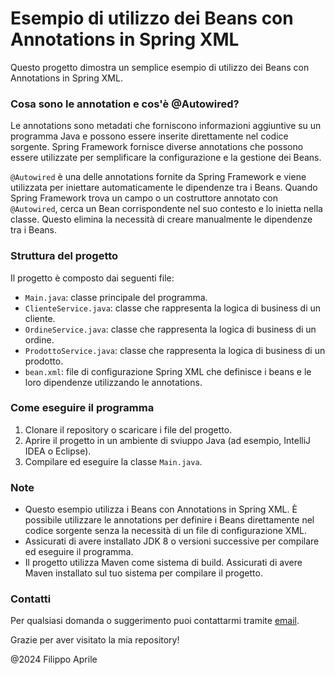 # Esempio di utilizzo dei Beans con Annotations in Spring XML

Questo progetto dimostra un semplice esempio di utilizzo dei Beans
con Annotations in Spring XML.

### Cosa sono le annotation e cos'è @Autowired?
Le annotations sono metadati che forniscono informazioni aggiuntive su un programma Java
e possono essere inserite direttamente nel codice sorgente. Spring Framework fornisce
diverse annotations che possono essere utilizzate per semplificare la configurazione
e la gestione dei Beans.

`@Autowired` è una delle annotations fornite da Spring Framework e viene utilizzata
per iniettare automaticamente le dipendenze tra i Beans. Quando Spring Framework trova
un campo o un costruttore annotato con `@Autowired`, cerca un Bean corrispondente
nel suo contesto e lo inietta nella classe. Questo elimina la necessità di creare
manualmente le dipendenze tra i Beans.

### Struttura del progetto
Il progetto è composto dai seguenti file:
- `Main.java`: classe principale del programma.
- `ClienteService.java`: classe che rappresenta la logica di business di un cliente.
- `OrdineService.java`: classe che rappresenta la logica di business di un ordine.
- `ProdottoService.java`: classe che rappresenta la logica di business di un prodotto.
- `bean.xml`: file di configurazione Spring XML che definisce i beans e le loro dipendenze
  utilizzando le annotations.

### Come eseguire il programma
1. Clonare il repository o scaricare i file del progetto.
2. Aprire il progetto in un ambiente di sviuppo Java (ad esempio, IntelliJ IDEA o Eclipse).
3. Compilare ed eseguire la classe `Main.java`.

### Note
- Questo esempio utilizza i Beans con Annotations in Spring XML. È possibile utilizzare
  le annotations per definire i Beans direttamente nel codice sorgente senza la necessità
  di un file di configurazione XML.
- Assicurati di avere installato JDK 8 o versioni successive per compilare
  ed eseguire il programma.
- Il progetto utilizza Maven come sistema di build. Assicurati di avere Maven
  installato sul tuo sistema per compilare il progetto.

### Contatti
Per qualsiasi domanda o suggerimento puoi contattarmi tramite [email](mailto:filippoaprilee@gmail.com).

Grazie per aver visitato la mia repository!

@2024 Filippo Aprile
